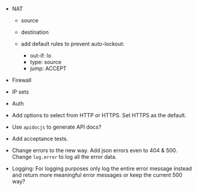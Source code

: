 
- NAT
	- source
	- destination

	- add default rules to prevent auto-lockout:
		- out-if: lo
		- type: source
		- jump: ACCEPT

- Firewall

- IP sets

- Auth

- Add options to select from HTTP or HTTPS. Set HTTPS as the default.

- Use `apidocjs` to generate API docs?

- Add acceptance tests.

- Change errors to the new way. Add json errors even to 404 & 500. Change `log.error`
  to log all the error data.

- Logging: For logging purposes only log the entire error message instead and return
 more meaningful error messages or keep the current 500 way?